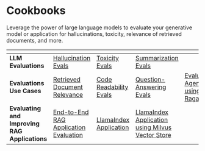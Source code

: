 # Cookbooks

Leverage the power of large language models to evaluate your generative model or application for hallucinations, toxicity, relevance of retrieved documents, and more.

<table data-view="cards"><thead><tr><th></th><th></th><th></th><th></th><th></th><th data-hidden data-card-cover data-type="files"></th></tr></thead><tbody><tr><td><strong>LLM</strong> <strong>Evaluations</strong></td><td><a href="https://colab.research.google.com/github/Arize-ai/phoenix/blob/main/tutorials/evals/evaluate_hallucination_classifications.ipynb">Hallucination Evals</a></td><td><a href="https://colab.research.google.com/github/Arize-ai/phoenix/blob/main/tutorials/evals/evaluate_toxicity_classifications.ipynb">Toxicity Evals</a></td><td><a href="https://colab.research.google.com/github/Arize-ai/phoenix/blob/main/tutorials/evals/evaluate_summarization_classifications.ipynb">Summarization Evals</a></td><td></td><td><a href="../.gitbook/assets/e1.avif">e1.avif</a></td></tr><tr><td><strong>Evaluations Use Cases</strong></td><td><a href="https://colab.research.google.com/github/Arize-ai/phoenix/blob/main/tutorials/evals/evaluate_relevance_classifications.ipynb">Retrieved Document Relevance</a></td><td><a href="https://colab.research.google.com/github/Arize-ai/phoenix/blob/main/tutorials/evals/evaluate_code_readability_classifications.ipynb">Code Readability Evals</a></td><td><a href="https://colab.research.google.com/github/Arize-ai/phoenix/blob/main/tutorials/evals/evaluate_QA_classifications.ipynb">Question-Answering Evals</a></td><td><a href="https://colab.research.google.com/github/Arize-ai/phoenix/blob/99b73023563068ca13aa7dcfb100b1ce824bacc7/tutorials/integrations/ragas_agents_cookbook_phoenix.ipynb#L13">Evaluating Agents using Ragas</a></td><td><a href="../.gitbook/assets/e2.avif">e2.avif</a></td></tr><tr><td><strong>Evaluating and Improving RAG Applications</strong></td><td><a href="https://colab.research.google.com/github/Arize-ai/phoenix/blob/main/tutorials/evals/evaluate_rag.ipynb">End-to-End RAG Application Evaluation</a></td><td><a href="https://colab.research.google.com/github/Arize-ai/phoenix/blob/main/tutorials/milvus_llamaindex_search_and_retrieval_tutorial.ipynb">LlamaIndex Application</a></td><td><a href="https://colab.research.google.com/github/Arize-ai/phoenix/blob/main/tutorials/milvus_llamaindex_search_and_retrieval_tutorial.ipynb">LlamaIndex Application using Milvus Vector Store</a></td><td></td><td><a href="../.gitbook/assets/e3.avif">e3.avif</a></td></tr></tbody></table>
